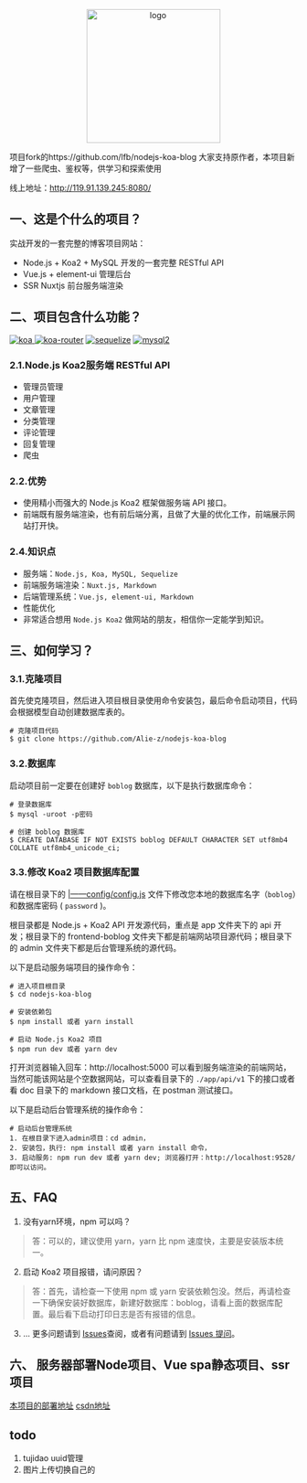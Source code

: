 <p align="center"><a href="http://www.boblog.com" target="_blank" rel="noopener noreferrer"><img width="234" src="https://mbs1.bdstatic.com/searchbox/mappconsole/image/20221026/cd3f97e0-eb66-4d64-a986-3939bb5e09ef.png" alt="logo"></a></p>

项目fork的https://github.com/lfb/nodejs-koa-blog
大家支持原作者，本项目新增了一些爬虫、鉴权等，供学习和探索使用

线上地址：http://119.91.139.245:8080/

## 一、这是个什么的项目？
实战开发的一套完整的博客项目网站：
- Node.js + Koa2 + MySQL 开发的一套完整 RESTful API
- Vue.js + element-ui 管理后台
- SSR Nuxtjs 前台服务端渲染


## 二、项目包含什么功能？

[![koa](https://img.shields.io/badge/koa-%5E2.7.0-brightgreen.svg) ](https://www.npmjs.com/package/koa)
[![koa-router](https://img.shields.io/badge/koa--router-%5E7.4.0-brightgreen.svg)](https://www.npmjs.com/package/koa-router)
[![sequelize](https://img.shields.io/badge/sequelize-%5E5.6.1-brightgreen.svg)](https://www.npmjs.com/package/sequelize)
[![mysql2](https://img.shields.io/badge/mysql2-%5E1.6.5-brightgreen.svg)](https://www.npmjs.com/package/mysql2)

### 2.1.Node.js Koa2服务端 RESTful API
- 管理员管理
- 用户管理
- 文章管理
- 分类管理
- 评论管理
- 回复管理
- 爬虫

### 2.2.优势
- 使用精小而强大的 Node.js Koa2 框架做服务端 API 接口。
- 前端既有服务端渲染，也有前后端分离，且做了大量的优化工作，前端展示网站打开快。

### 2.4.知识点
- 服务端：`Node.js, Koa, MySQL, Sequelize`
- 前端服务端渲染：`Nuxt.js, Markdown`
- 后端管理系统：`Vue.js, element-ui, Markdown`
- 性能优化
- 非常适合想用 `Node.js Koa2` 做网站的朋友，相信你一定能学到知识。

## 三、如何学习？
### 3.1.克隆项目
首先使克隆项目，然后进入项目根目录使用命令安装包，最后命令启动项目，代码会根据模型自动创建数据库表的。
```
# 克隆项目代码
$ git clone https://github.com/Alie-z/nodejs-koa-blog
```

### 3.2.数据库
启动项目前一定要在创建好 `boblog` 数据库，以下是执行数据库命令：
```
# 登录数据库
$ mysql -uroot -p密码

# 创建 boblog 数据库
$ CREATE DATABASE IF NOT EXISTS boblog DEFAULT CHARACTER SET utf8mb4 COLLATE utf8mb4_unicode_ci;
```

### 3.3.修改 Koa2 项目数据库配置
请在根目录下的 [|——config/config.js](https://github.com/LFB/nodejs-koa-blog/blob/master/config/config.js) 文件下修改您本地的数据库名字（`boblog`）和数据库密码 ( `password` )。

根目录都是 Node.js + Koa2 API 开发源代码，重点是 app 文件夹下的 api 开发；根目录下的 frontend-boblog 文件夹下都是前端网站项目源代码；根目录下的 admin 文件夹下都是后台管理系统的源代码。

以下是启动服务端项目的操作命令：
```
# 进入项目根目录
$ cd nodejs-koa-blog

# 安装依赖包
$ npm install 或者 yarn install

# 启动 Node.js Koa2 项目
$ npm run dev 或者 yarn dev
```

打开浏览器输入回车：http://localhost:5000 可以看到服务端渲染的前端网站，当然可能该网站是个空数据网站，可以查看目录下的 `./app/api/v1` 下的接口或者看 doc 目录下的 markdown 接口文档，在 postman 测试接口。


以下是启动后台管理系统的操作命令：
```
# 启动后台管理系统
1. 在根目录下进入admin项目：cd admin，
2. 安装包，执行: npm install 或者 yarn install 命令，
3. 启动服务: npm run dev 或者 yarn dev; 浏览器打开：http://localhost:9528/ 即可以访问。
```

## 五、FAQ
1. 没有yarn环境，npm 可以吗？
> 答：可以的，建议使用 yarn，yarn 比 npm 速度快，主要是安装版本统一。

2. 启动 Koa2 项目报错，请问原因？
> 答：首先，请检查一下使用 npm 或 yarn 安装依赖包没。然后，再请检查一下确保安装好数据库，新建好数据库：boblog，请看上面的数据库配置。最后看下启动打印日志是否有报错的信息。
3. ... 更多问题请到 [Issues](https://github.com/lfb/nodejs-koa-blog/issues)查阅，或者有问题请到 [Issues 提问](https://github.com/lfb/nodejs-koa-blog/issues/new)。

## 六、 服务器部署Node项目、Vue spa静态项目、ssr项目
[本项目的部署地址](http://119.91.139.245:8080/article?id=1)
[csdn地址](http://t.csdn.cn/XlApC)

## todo
1. tujidao uuid管理
2. 图片上传切换自己的

